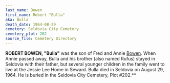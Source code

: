 ```yaml
---
last_name: Bowen
first_name: Robert "Bulla"
aka: Bulla
death_date: 1964-08-29
cemetery: Seldovia City Cemetery
cemetery_plot: 202
source_file: Cemetery Directory
---
```


**ROBERT BOWEN, "Bulla"** was the son of Fred and Annie [Bowen](../_families/Bowen_Family.md). When Annie
passed away, Bulla and his brother (also named Rufus) stayed in Seldovia
with their father, but several younger children in the family went to
live at the Jessie Lee Home in Seward. Bulla died in Seldovia on August
29, 1964. He is buried in the Seldovia City Cemetery, Plot \#202.**
